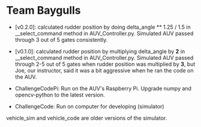 # Team Baygulls
- [v0.2.0]: calculated rudder position by doing delta_angle ** 1.25 / 1.5 in __select_command method in AUV_Controller.py. Simulated AUV passed through 3 out of 5 gates consistently.
- [v0.1.0]: calculated rudder position by multiplying delta_angle by **2** in __select_command method in AUV_Controller.py. Simulated AUV passed through 2-5 out of 5 gates when rudder position was multiplied by **3**, but Joe, our instructor, said it was a bit aggressive when he ran the code on the AUV.

- ChallengeCodePi: Run on the AUV's Raspberry Pi. Upgrade numpy and opencv-python to the latest version.
- ChallengeCode: Run on computer for developing (simulator)

vehicle_sim and vehicle_code are older versions of the simulator.
